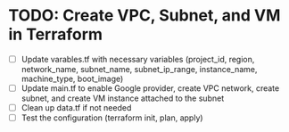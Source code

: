 # TODO: Create VPC, Subnet, and VM in Terraform

- [ ] Update varables.tf with necessary variables (project_id, region, network_name, subnet_name, subnet_ip_range, instance_name, machine_type, boot_image)
- [ ] Update main.tf to enable Google provider, create VPC network, create subnet, and create VM instance attached to the subnet
- [ ] Clean up data.tf if not needed
- [ ] Test the configuration (terraform init, plan, apply)
